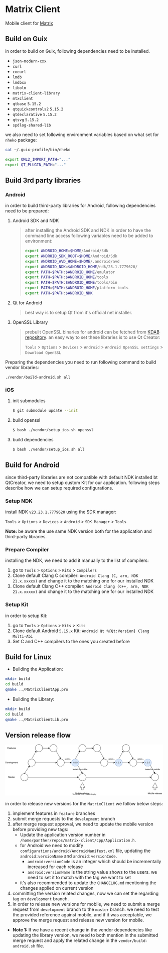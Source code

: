 # Matrix Client

Mobile client for [Matrix](https://matrix.org)

## Build on Guix

in order to build on Guix, following dependencies need to be installed. 

- `json-modern-cxx`         
- `curl`                   
- `coeurl`                  
- `lmdb`                    
- `lmdbxx`                  
- `libolm`                  
- `matrix-client-library`
- `mtxclient`               
- `qtbase`                  `5.15.2`
- `qtquickcontrols2`        `5.15.2`
- `qtdeclarative`           `5.15.2`
- `qtsvg`                   `5.15.2`
- `spdlog-shared-lib`       

we also need to set following environment variables based on what set for `nheko` package:

```bash
cat ~/.guix-profile/bin/nheko
```

```bash
export QML2_IMPORT_PATH="..."
export QT_PLUGIN_PATH="..."
```

## Build 3rd party libraries

### Android

in order to build third-party libraries for Android, following dependencies need to be prepared:

1. Android SDK and NDK
    > after installing the Android SDK and NDK in order to have the command line access following variables need to be added to environment: 
    > ```bash
    > export ANDROID_HOME=$HOME/Android/Sdk
    > export ANDROID_SDK_ROOT=$HOME/Android/Sdk
    > export ANDROID_AVD_HOME=$HOME/.android/avd
    > export ANDROID_NDK=$ANDROID_HOME/ndk/23.1.7779620/
    > export PATH=$PATH:$ANDROID_HOME/emulator
    > export PATH=$PATH:$ANDROID_HOME/tools
    > export PATH=$PATH:$ANDROID_HOME/tools/bin
    > export PATH=$PATH:$ANDROID_HOME/platform-tools
    > export PATH=$PATH:$ANDROID_NDK
    > ```
2. Qt for Android
    > best way is to setup Qt from it's official net installer.

2. OpenSSL Library
    > prebuilt OpenSSL binaries for android can be fetched from [KDAB repository](https://github.com/KDAB/android_openssl). an easy way to set these libraries is to use Qt Creator:
    > 
    > `Tools` > `Options` > `Devices` > `Android` > `Android OpenSSL settings` > `Download OpenSSL`

Preparing the dependencies you need to run following command to build vendor libraries:
```shell
./vendor/build-android.sh all
```


### iOS

1. init submodules
    ```bash
    $ git submodule update --init
    ```

2. build openssl 
    ```bash
    $ bash ./vendor/setup_ios.sh openssl
    ```

3. build dependencies
    ```bash
    $ bash ./vendor/setup_ios.sh all
    ```

## Build for Android
since third-party libraries are not compatible with default NDK installed bt QtCreator, we need to setup custom Kit for our application. following steps describe how we can setup required configurations.

### Setup NDK 
install NDK `v23.23.1.7779620` using the SDK manager:

`Tools` > `Options` > `Devices` > `Android` > `SDK Manager` > `Tools`

**Note:** be aware the use same NDK version both for the application and third-party libraries.

### Prepare Compiler
installing the NDK, we need to add it manually to the list of compilers:

1. go to `Tools` > `Options` > `Kits` > `Compilers`
2. Clone default Clang C compiler: `Android Clang (C, arm, NDK 21.x.xxxxx)` and change it to the matching one for our installed NDK
3. Clone default Clang C++ compiler: `Android Clang (C++, arm, NDK 21.x.xxxxx)` and change it to the matching one for our installed NDK

### Setup Kit
in order to setup Kit:

1. go to `Tools` > `Options` > `Kits` > `Kits`
2. Clone default Android `5.15.x` Kit: `Android Qt %{Qt:Version} Clang Multi-Abi`
3. Set C and C++ compilers to the ones you created before


## Build for Linux

* Building the Application:

```bash
mkdir build
cd build
qmake ../MatrixClientApp.pro
```

* Building the Library:

```bash
mkdir build
cd build
qmake ../MatrixClientLib.pro
```

## Version release flow

![release flow](docs/assets/release-flow.svg)

in order to release new versions for the `MatrixClient` we follow below steps:

1. implement features in `feature` branches
2. submit merge requests to the `development` branch
3. after merge request approval, we need to update the mobile version before providing new tags:
    - Update the application version number in `/home/panther/repos/matrix-client/cpp/Application.h`.
    - for Android we need to modify `configurations/android/AndroidManifest.xml` file, updating the `android:versionName` and `android:versionCode`.
        - `android:versionCode` is an integer which should be incrementally increased for each release
        - `android:versionName` is the string value shows to the users. we need to set it to match with the tag we want to set
    - it's also recommended to update the `CHANGELOG.md` mentioning the changes applied on current version
4. committing the version related changes, now we can set the regarding tag on `development` branch.
5. in order to release new versions for mobile, we need to submit a merge request from `development` branch to the `master` branch. we need to test the provided reference against mobile, and if it was acceptable, we approve the merge request and release new version for mobile.
- **Note 1:** If we have a recent change in the vendor dependencies like updating the library version, we need to both mention in the submitted merge request and apply the related change in the `vendor/build-android.sh` file.
